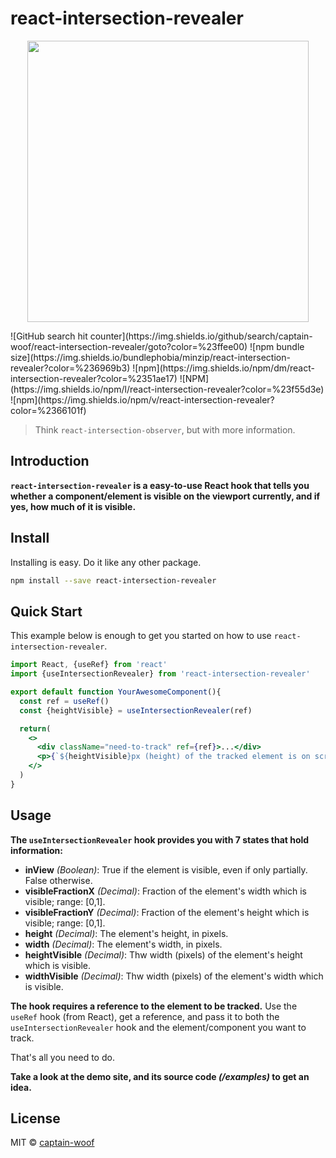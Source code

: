 # react-intersection-revealer
<p align="center">
  <img width="450" src="https://drive.google.com/uc?export=download&id=1tJxmTfwqaCCKnDlcFNIA7S85ijLJdvvO">
</p>
![GitHub search hit counter](https://img.shields.io/github/search/captain-woof/react-intersection-revealer/goto?color=%23ffee00) ![npm bundle size](https://img.shields.io/bundlephobia/minzip/react-intersection-revealer?color=%236969b3) ![npm](https://img.shields.io/npm/dm/react-intersection-revealer?color=%2351ae17) ![NPM](https://img.shields.io/npm/l/react-intersection-revealer?color=%23f55d3e) ![npm](https://img.shields.io/npm/v/react-intersection-revealer?color=%2366101f)

> Think `react-intersection-observer`, but with more information.

## Introduction

**`react-intersection-revealer` is a easy-to-use React hook that tells you whether a component/element is visible on the viewport currently, and if yes, how much of it is visible.**

## Install

Installing is easy. Do it like any other package.

```bash
npm install --save react-intersection-revealer
```

## Quick Start

This example below is enough to get you started on how to use `react-intersection-revealer`.

```jsx
import React, {useRef} from 'react'
import {useIntersectionRevealer} from 'react-intersection-revealer'

export default function YourAwesomeComponent(){
  const ref = useRef()
  const {heightVisible} = useIntersectionRevealer(ref)

  return(
    <>
      <div className="need-to-track" ref={ref}>...</div>
      <p>{`${heightVisible}px (height) of the tracked element is on screen`}</p>
    </>
  )
}

```

## Usage

**The `useIntersectionRevealer` hook provides you with 7 states that hold information:**

- **inView** *(Boolean)*: True if the element is visible, even if only partially. False otherwise.
- **visibleFractionX** *(Decimal)*: Fraction of the element's width which is visible; range: [0,1].
- **visibleFractionY** *(Decimal)*: Fraction of the element's height which is visible; range: [0,1].
- **height** *(Decimal)*: The element's height, in pixels.
- **width** *(Decimal)*: The element's width, in pixels.
- **heightVisible** *(Decimal)*: Thw width (pixels) of the element's height which is visible.
- **widthVisible** *(Decimal)*: Thw width (pixels) of the element's width which is visible.

**The hook requires a reference to the element to be tracked.** Use the `useRef` hook (from React), get a reference, and pass it to both the `useIntersectionRevealer` hook and the element/component you want to track.

That's all you need to do.

**Take a look at the demo site, and its source code *(/examples)* to get an idea.**

## License

MIT © [captain-woof](https://github.com/captain-woof)
